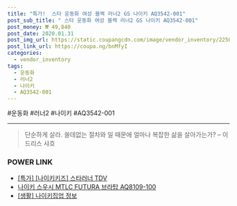 ```yaml
--- 
title: "특가!  스타 운동화 여성 블랙 러너2 GS 나이키 AQ3542-001" 
post_sub_title: " 스타 운동화 여성 블랙 러너2 GS 나이키 AQ3542-001" 
post_money: ₩ 49,840 
post_date: 2020.01.31 
post_img_url: https://static.coupangcdn.com/image/vendor_inventory/2250/a5edc096103a7722635e3d82bbab1b13e8eaf5b1b67836ed9dcc355bdd7b.jpg 
post_link_url: https://coupa.ng/bnMfyI 
categories: 
  - vendor_inventory 
tags: 
  - 운동화 
  - 러너2 
  - 나이키 
  - AQ3542-001 
--- 
```

  #운동화 #러너2 #나이키 #AQ3542-001 
<hr> 

> 단순하게 살라. 쓸데없는 절차와 일 때문에 얼마나 복잡한 삶을 살아가는가? – 이드리스 샤흐 


### POWER LINK

* <a href="https://blog.naver.com/sakai111/221790210742" target="_blank">[특가] [나이키키즈] 스타러너 TDV</a>
* <a href="https://blog.naver.com/santokki14/221784882373" target="_blank">나이키 스우시 MTLC FUTURA 브라탑 AQ8109-100</a>
* <a href="https://blog.naver.com/fasyy4321/221763637993" target="_blank"> [생활] 나이키집업 정보 </a>
